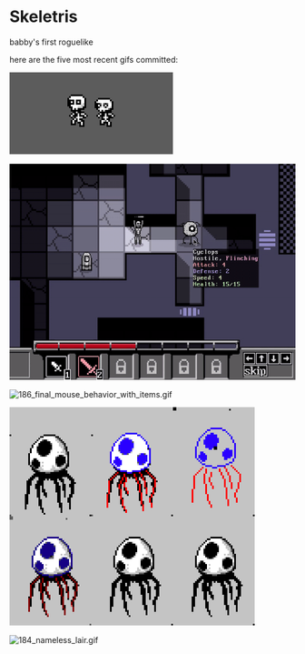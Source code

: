 # Skeletris
babby's first roguelike

here are the five most recent gifs committed:

![188_skelekid_touchups.gif](gifs/188_skelekid_touchups.gif?raw=true "188_skelekid_touchups")

![187_flinching.gif](gifs/187_flinching.gif?raw=true "187_flinching")

![186_final_mouse_behavior_with_items.gif](gifs/186_final_mouse_behavior_with_items.gif?raw=true "186_final_mouse_behavior_with_items")

![185_jellyfish.gif](gifs/185_jellyfish.gif?raw=true "185_jellyfish")

![184_nameless_lair.gif](gifs/184_nameless_lair.gif?raw=true "184_nameless_lair")

